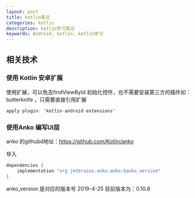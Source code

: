 ```yaml
---
layout: post
title: kotlin笔记
categories: kotlin
description: kotlin学习笔记
keywords: Android, kotlin, kotlin学习
---
```


## 相关技术

### 使用 Kotlin 安卓扩展

使用扩展，可以免去findViewById 初始化控件，也不需要安装第三方的插件如：butterknife ，只需要直接引用扩展

```java
apply plugin: 'kotlin-android-extensions'
```

### 使用Anko 编写UI层
anko 的githubd地址：https://github.com/Kotlin/anko

导入
```java
dependencies {
    implementation "org.jetbrains.anko:anko:$anko_version"
}
```

anko_version  是对应的版本号 2019-4-25 目前版本为：0.10.8
